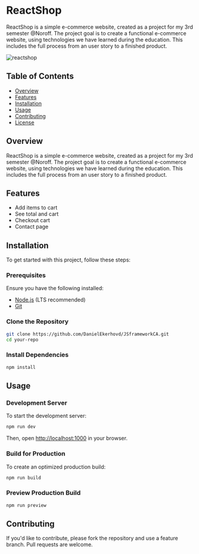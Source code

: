 # ReactShop

ReactShop is a simple e-commerce website, created as a project for my 3rd semester @Noroff. The project goal is to create a functional e-commerce website, using technologies we have learned during the education. This includes the full process from an user story to a finished product.

![reactshop](https://github.com/user-attachments/assets/94f417a3-5d79-4a97-a93b-7eaf23d420f1)

## Table of Contents

- [Overview](#overview)
- [Features](#features)
- [Installation](#installation)
- [Usage](#usage)
- [Contributing](#contributing)
- [License](#license)

## Overview

ReactShop is a simple e-commerce website, created as a project for my 3rd semester @Noroff. The project goal is to create a functional e-commerce website, using technologies we have learned during the education. This includes the full process from an user story to a finished product.

## Features

- Add items to cart
- See total and cart
- Checkout cart
- Contact page

## Installation

To get started with this project, follow these steps:

### Prerequisites

Ensure you have the following installed:

- [Node.js](https://nodejs.org/) (LTS recommended)
- [Git](https://git-scm.com/)

### Clone the Repository

```sh
git clone https://github.com/DanielEkerhovd/JSframeworkCA.git
cd your-repo
```

### Install Dependencies

```sh
npm install
```

## Usage

### Development Server

To start the development server:

```sh
npm run dev
```

Then, open [http://localhost:1000](http://localhost:1000) in your browser.

### Build for Production

To create an optimized production build:

```sh
npm run build
```

### Preview Production Build

```sh
npm run preview
```

## Contributing

If you'd like to contribute, please fork the repository and use a feature branch. Pull requests are welcome.
